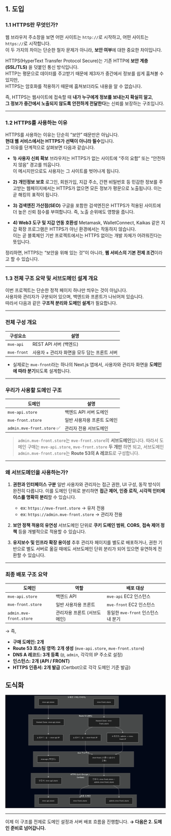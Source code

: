## 1. 도입

### 1.1 HTTPS란 무엇인가?

웹 브라우저 주소창을 보면 어떤 사이트는 `http://`로 시작하고, 어떤 사이트는 `https://`로 시작합니다.  
이 두 가지의 차이는 단순한 철자 문제가 아니라, **보안 여부**에 대한 중요한 차이입니다.

HTTPS(HyperText Transfer Protocol Secure)는 기존 HTTP에 **보안 계층(SSL/TLS)** 을 덧붙인 통신 방식입니다.  
HTTP는 평문으로 데이터를 주고받기 때문에 제3자가 중간에서 정보를 쉽게 훔쳐볼 수 있지만,  
HTTPS는 암호화를 적용하기 때문에 훔쳐보더라도 내용을 알 수 없습니다.

즉, HTTPS는 웹사이트에 접속할 때 **내가 누구에게 정보를 보내는지 확실히 알고**,  
**그 정보가 중간에서 노출되지 않도록 안전하게 전달한다**는 신뢰를 보장하는 구조입니다.

---

### 1.2 HTTPS를 사용하는 이유

HTTPS를 사용하는 이유는 단순히 “보안” 때문만은 아닙니다.  
**현대 웹 서비스에서는 HTTPS가 선택이 아니라 필수**입니다.  
그 이유를 단계적으로 살펴보면 다음과 같습니다.

- **1) 사용자 신뢰 확보**
  브라우저는 HTTPS가 없는 사이트에 “주의 요함” 또는 “안전하지 않음” 경고를 띄웁니다.  
  이 메시지만으로도 사용자는 그 사이트를 벗어나게 됩니다.

- **2) 개인정보 보호**
  로그인, 회원가입, 지갑 주소, 간편 비밀번호 등 민감한 정보를 주고받는 웹페이지에서는 HTTPS가 없으면 모든 정보가 평문으로 노출됩니다. 이는 곧 해킹의 표적이 됩니다.

- **3) 검색엔진 가산점(SEO)**
  구글을 포함한 검색엔진은 HTTPS가 적용된 사이트에 더 높은 신뢰 점수를 부여합니다. 즉, 노출 순위에도 영향을 줍니다.

- **4) Web3 도구 및 지갑 연동 호환성**
  Metamask, WalletConnect, Kaikas 같은 지갑 확장 프로그램은 HTTPS가 아닌 환경에서는 작동하지 않습니다.  
  이는 곧 블록체인 기반 프로젝트에서는 HTTPS 없이는 개발 자체가 어려워진다는 뜻입니다.

정리하면, HTTPS는 “보안을 위해 있는 것”이 아니라, **웹 서비스의 기본 전제 조건**이라고 할 수 있습니다.

---

### 1.3 전체 구조 요약 및 서브도메인 설계 개요

이번 프로젝트는 단순한 정적 페이지 하나만 띄우는 것이 아닙니다.  
사용자와 관리자가 구분되어 있으며, 백엔드와 프론트가 나뉘어져 있습니다.  
따라서 다음과 같은 **구조적 분리와 도메인 설계**가 필요합니다.

---

### 전체 구성 개요

| 구성요소    | 설명                                         |
| ----------- | -------------------------------------------- |
| `mve-api`   | REST API 서버 (백엔드)                       |
| `mve-front` | 사용자 + 관리자 화면을 모두 담는 프론트 서버 |

- 실제로는 `mve-front`라는 하나의 Next.js 앱에서,
  사용자와 관리자 화면을 **도메인에 따라 분기**되도록 설계합니다.

---

### 우리가 사용할 도메인 구조

| 도메인                     | 설명                        |
| -------------------------- | --------------------------- |
| `mve-api.store`            | 백엔드 API 서버 도메인      |
| `mve-front.store`          | 일반 사용자용 프론트 도메인 |
| `admin.mve-front.store` ✅ | 관리자 전용 서브도메인      |

> `admin.mve-front.store`는 `mve-front.store`의 **서브도메인**입니다.
> 따라서 도메인 구매는 `mve-api.store`, `mve-front.store` **두 개만** 하면 되고,
> 서브도메인 `admin.mve-front.store`는 **Route 53의 A 레코드**로 구성합니다.

---

### 왜 서브도메인을 사용하는가?

1. **권한과 인터페이스 구분**
   일반 사용자와 관리자는 접근 권한, UI 구성, 동작 방식이 완전히 다릅니다.
   이를 도메인 단위로 분리하면 **접근 제어, 인증 로직, 시각적 인터페이스를 명확히 분리**할 수 있습니다.

   - ex: `https://mve-front.store` → 유저 전용
   - ex: `https://admin.mve-front.store` → 관리자 전용

2. **보안 정책 적용의 유연성**
   서브도메인 단위로 **쿠키 도메인 범위**, **CORS**, **접속 제어 정책** 등을 개별적으로 적용할 수 있습니다.

3. **유지보수 및 인프라 확장 용이성**
   추후 관리자 페이지를 별도로 배포하거나, 권한 기반으로 별도 서버로 옮길 때에도
   서브도메인 단위 분리가 되어 있으면 유연하게 전환할 수 있습니다.

---

### 최종 배포 구조 요약

| 도메인                  | 역할                         | 배포 대상                           |
| ----------------------- | ---------------------------- | ----------------------------------- |
| `mve-api.store`         | 백엔드 API                   | `mve-api` EC2 인스턴스              |
| `mve-front.store`       | 일반 사용자용 프론트         | `mve-front` EC2 인스턴스            |
| `admin.mve-front.store` | 관리자용 프론트 (서브도메인) | 동일한 `mve-front` 인스턴스 내 분기 |

→ 즉,

- **구매 도메인: 2개**
- **Route 53 호스팅 영역: 2개 생성** (`mve-api.store`, `mve-front.store`)
- **DNS A 레코드: 3개 등록** (`@`, `admin`, 각각의 IP 주소로 설정)
- **인스턴스: 2개 (API / FRONT)**
- **HTTPS 인증서: 2개 발급** (Certbot으로 각각 도메인 기준 발급)

## 도식화

![alt text](deployFlow.png)

---

이제 이 구조를 전제로 도메인 설정과 서버 배포 흐름을 진행합니다.
**→ 다음은 2. 도메인 준비로 넘어갑니다.**
